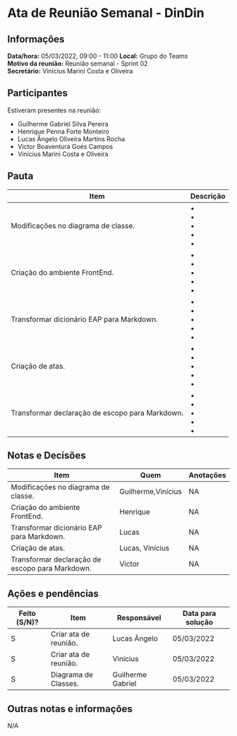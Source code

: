 # Ata de Reunião Semanal - DinDin

## Informações
**Data/hora:** 05/03/2022, 09:00 - 11:00
**Local:** Grupo do Teams  
**Motivo da reunião:** Reunião semanal - Sprint 02  
**Secretário:** Vinícius Marini Costa e Oliveira

## Participantes
Estiveram presentes na reunião:
- Guilherme Gabriel Silva Pereira
- Henrique Penna Forte Monteiro
- Lucas Ângelo Oliveira Martins Rocha
- Victor Boaventura Goés Campos
- Vinícius Marini Costa e Oliveira

## Pauta

Item | Descrição
---- | ----
Modificações no diagrama de classe. | • <br>• <br>• <br>• <br>• 
Criação do ambiente FrontEnd. | • <br>• <br>• <br>• <br>• 
Transformar dicionário EAP para Markdown. | • <br>• <br>• <br>• <br>• 
Criação de atas. | • <br>• <br>• <br>• <br>• 
Transformar declaração de escopo para Markdown. | • <br>• <br>• <br>• <br>• 

## Notas e Decisões
Item | Quem | Anotações |
---- | ---- | ---- |
Modificações no diagrama de classe. | Guilherme,Vinícius  | NA |
Criação do ambiente FrontEnd. | Henrique | NA |
Transformar dicionário EAP para Markdown. | Lucas | NA |
Criação de atas. | Lucas, Vinícius | NA |
Transformar declaração de escopo para Markdown. | Victor | NA |


## Ações e pendências
| Feito (S/N)? | Item | Responsável | Data para solução |
| ---- | ---- | ---- | ---- |
| S | Criar ata de reunião. | Lucas Ângelo | 05/03/2022 |
| S | Criar ata de reunião. | Vinícius | 05/03/2022 |
| S | Diagrama de Classes. | Guilherme Gabriel | 05/03/2022 |

## Outras notas e informações
N/A 

